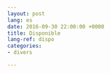 ```yaml
---
layout: post
lang: es
date: 2016-09-30 22:00:00 +0000
title: Disponible
lang-ref: dispo
categories:
- divers

---
```

